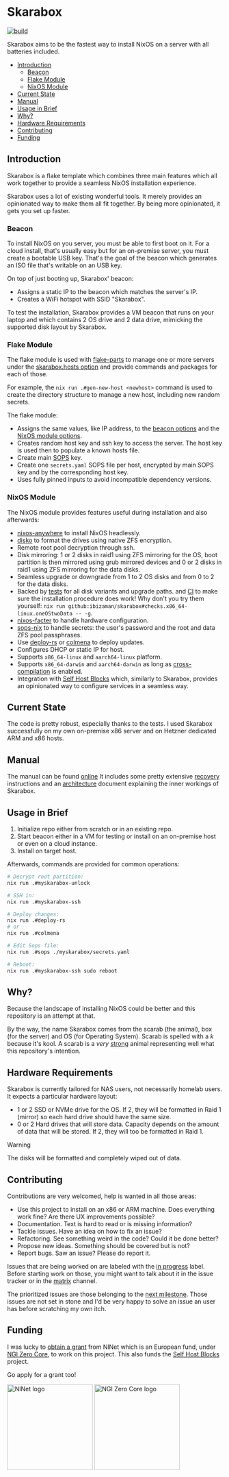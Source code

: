 # Skarabox

[![build](https://github.com/ibizaman/skarabox/actions/workflows/build.yaml/badge.svg)](https://github.com/ibizaman/skarabox/actions/workflows/build.yaml)

Skarabox aims to be the fastest way to install NixOS on a server
with all batteries included.

<!--toc:start-->
- [Introduction](#introduction)
  - [Beacon](#beacon)
  - [Flake Module](#flake-module)
  - [NixOS Module](#nixos-module)
- [Current State](#current-state)
- [Manual](#manual)
- [Usage in Brief](#usage-in-brief)
- [Why?](#why)
- [Hardware Requirements](#hardware-requirements)
- [Contributing](#contributing)
- [Funding](#funding)
<!--toc:end-->

## Introduction

Skarabox is a flake template which combines three main features
which all work together to provide a seamless NixOS installation experience.

Skarabox uses a lot of existing wonderful tools.
It merely provides an opinionated way to make them all fit together.
By being more opinionated, it gets you set up faster.

### Beacon

To install NixOS on you server, you must be able to first
boot on it. For a cloud install, that's usually easy but
for an on-premise server, you must create a bootable USB key.
That's the goal of the beacon which generates an ISO file
that's writable on an USB key.

On top of just booting up, Skarabox' beacon:
- Assigns a static IP to the beacon which matches the server's IP.
- Creates a WiFi hotspot with SSID "Skarabox".

To test the installation, Skarabox provides a VM beacon
that runs on your laptop and which contains 2 OS drive and 2 data drive,
mimicking the supported disk layout by Skarabox.

### Flake Module

The flake module is used with [flake-parts][] to manage one or more servers
under the [skarabox.hosts option][Flake module options]
and provide commands and packages for each of those.

For example, the `nix run .#gen-new-host <newhost>` command is used to create
the directory structure to manage a new host, including new random secrets.

The flake module:

- Assigns the same values, like IP address, to the [beacon options][] and the [NixOS module options][].
- Creates random host key and ssh key to access the server.
  The host key is used then to populate a known hosts file.
- Create main [SOPS][sops-nix] key.
- Create one `secrets.yaml` SOPS file per host, encrypted by main SOPS key
  and by the corresponding host key.
- Uses fully pinned inputs to avoid incompatible dependency versions.

[flake-parts]: https://flake.parts
[beacon options]: https://installer.skarabox.com/options.html#beacon-options
[NixOS module options]: https://installer.skarabox.com/options.html#skarabox-options
[Flake module options]: https://installer.skarabox.com/options.html#flake-module-options

### NixOS Module

The NixOS module provides features useful during installation
and also afterwards:

- [nixos-anywhere][] to install NixOS headlessly.
- [disko][] to format the drives using native ZFS encryption.
- Remote root pool decryption through ssh.
- Disk mirroring: 1 or 2 disks in raid1 using ZFS mirroring for the OS,
  boot partition is then mirrored using grub mirrored devices
  and 0 or 2 disks in raid1 using ZFS mirroring for the data disks.
- Seamless upgrade or downgrade from 1 to 2 OS disks and from 0 to 2 for the data disks.
- Backed by [tests][] for all disk variants and upgrade paths.
  and [CI][] to make sure the installation procedure does work!
  Why don't you try them yourself: `nix run github:ibizaman/skarabox#checks.x86_64-linux.oneOStwoData -- -g`.
- [nixos-facter][] to handle hardware configuration.
- [sops-nix][] to handle secrets: the user's password and the root and data ZFS pool passphrases.
- Use [deploy-rs][] or [colmena][] to deploy updates.
- Configures DHCP or static IP for host.
- Supports `x86_64-linux` and `aarch64-linux` platform.
- Supports `x86_64-darwin` and `aarch64-darwin` as long as [cross-compilation][] is enabled.
- Integration with [Self Host Blocks][] which, similarly to Skarabox,
  provides an opinionated way to configure services in a seamless way.

[nixos-anywhere]: https://github.com/nix-community/nixos-anywhere
[disko]: https://github.com/nix-community/disko
[nixos-facter]: https://github.com/nix-community/nixos-facter
[sops-nix]: https://github.com/Mic92/sops-nix
[deploy-rs]: https://github.com/serokell/deploy-rs
[colmena]: https://github.com/zhaofengli/colmena
[tests]: ./tests/default.nix
[CI]: ./.github/workflows/build.yaml
[cross-compilation]: https://github.com/cpick/nix-rosetta-builder
[Self Host Blocks]: https://github.com/ibizaman/selfhostblocks

## Current State

The code is pretty robust, especially thanks to the tests.
I used Skarabox successfully on my own on-premise x86 server
and on Hetzner dedicated ARM and x86 hosts.

## Manual

The manual can be found [online][manual]
It includes some pretty extensive [recovery][] instructions
and an [architecture][] document explaining the inner workings
of Skarabox.

[manual]: https://installer.skarabox.com
[recovery]: https://installer.skarabox.com/recovery.html
[architecture]: https://installer.skarabox.com/architecture.html

## Usage in Brief

1. Initialize repo either from scratch or in an existing repo.
2. Start beacon either in a VM for testing or install on an on-premise host
   or even on a cloud instance.
3. Install on target host.

Afterwards, commands are provided for common operations:

```bash
# Decrypt root partition:
nix run .#myskarabox-unlock

# SSH in:
nix run .#myskarabox-ssh

# Deploy changes:
nix run .#deploy-rs
# or
nix run .#colmena

# Edit Sops file:
nix run .#sops ./myskarabox/secrets.yaml

# Reboot:
nix run .#myskarabox-ssh sudo reboot
```

## Why?

Because the landscape of installing NixOS could be better
and this repository is an attempt at that.

By the way, the name Skarabox comes from the scarab (the animal),
box (for the server) and OS (for Operating System).
Scarab is spelled with a _k_ because it's kool.
A scarab is a _very_ [strong][] animal representing well what this repository's intention.

[strong]: https://en.wikipedia.org/wiki/Dung_beetle#Ecology_and_behavior

## Hardware Requirements

Skarabox is currently tailored for NAS users, not necessarily homelab users.
It expects a particular hardware layout:

- 1 or 2 SSD or NVMe drive for the OS.
  If 2, they will be formatted in Raid 1 (mirror) so each hard drive should have the same size.
- 0 or 2 Hard drives that will store data.
  Capacity depends on the amount of data that will be stored.
  If 2, they will too be formatted in Raid 1.

> [!WARNING]
> The disks will be formatted and completely wiped out of data.

## Contributing

Contributions are very welcomed, help is wanted in all those areas:

- Use this project to install on an x86 or ARM machine.
  Does everything work fine? Are there UX improvements possible?
- Documentation. Text is hard to read or is missing information?
- Tackle issues. Have an idea on how to fix an issue?
- Refactoring. See something weird in the code? Could it be done better?
- Propose new ideas. Something should be covered but is not?
- Report bugs. Saw an issue? Please do report it.

Issues that are being worked on are labeled with the [in progress][] label.
Before starting work on those, you might want to talk about it in the issue tracker
or in the [matrix][] channel.

[in progress]: https://github.com/ibizaman/skarabox/issues?q=is%3Aissue%20state%3Aopen%20label%3A%22in%20progress%22
[matrix]: https://matrix.to/#/#selfhostblocks:matrix.org

The prioritized issues are those belonging to the [next milestone][milestone].
Those issues are not set in stone and I'd be very happy to solve
an issue an user has before scratching my own itch.

[issues]: https://github.com/ibizaman/skarabox/issues
[milestone]: https://github.com/ibizaman/skarabox/milestones

## Funding

I was lucky to [obtain a grant][nlnet] from NlNet which is an European fund,
under [NGI Zero Core][NGI0],
to work on this project.
This also funds the [Self Host Blocks][] project.

Go apply for a grant too!

[nlnet]: https://nlnet.nl/project/SelfHostBlocks
[NGI0]: https://nlnet.nl/core/

<p>
<img alt="NlNet logo" src="https://nlnet.nl/logo/banner.svg" width="200" />
<img alt="NGI Zero Core logo" src="https://nlnet.nl/image/logos/NGI0Core_tag.svg" width="200" />
</p>
